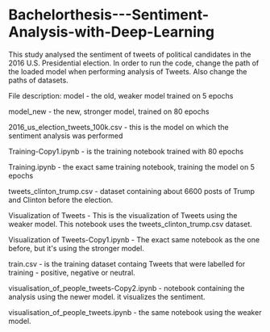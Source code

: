 # Bachelorthesis---Sentiment-Analysis-with-Deep-Learning
This study analysed the sentiment of tweets of political candidates in the 2016 U.S. Presidential election.
In order to run the code, change the path of the loaded model when performing analysis of Tweets. Also change the paths of datasets.


File description:
model - the old, weaker model trained on 5 epochs

model_new - the new, stronger model, trained on 80 epochs

2016_us_election_tweets_100k.csv - this is the model on which the sentiment analysis was performed

Training-Copy1.ipynb - is the training notebook trained with 80 epochs

Training.ipynb - the exact same training notebook, training the model on 5 epochs

tweets_clinton_trump.csv - dataset containing about 6600 posts of Trump and Clinton before the election.

Visualization of Tweets - This is the visualization of Tweets using the weaker model. This notebook uses the tweets_clinton_trump.csv dataset.

Visualization of Tweets-Copy1.ipynb - The exact same notebook as the one before, but it's using the stronger model.

train.csv - is the training dataset containg Tweets that were labelled for training - positive, negative or neutral.

visualisation_of_people_tweets-Copy2.ipynb - notebook containing the analysis using the newer model. it visualizes the sentiment.

visualisation_of_people_tweets.ipynb - the same notebook using the weaker model.
